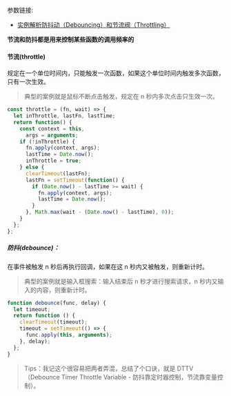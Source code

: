参数链接:

- [实例解析防抖动（Debouncing）和节流阀（Throttling）](http://www.css88.com/archives/7010)

**节流和防抖都是用来控制某些函数的调用频率的**

#### 节流(throttle)

规定在一个单位时间内，只能触发一次函数，如果这个单位时间内触发多次函数，只有一次生效。

> 典型的案例就是鼠标不断点击触发，规定在 n 秒内多次点击只生效一次。

```js
const throttle = (fn, wait) => {
  let inThrottle, lastFn, lastTime;
  return function() {
    const context = this,
      args = arguments;
    if (!inThrottle) {
      fn.apply(context, args);
      lastTime = Date.now();
      inThrottle = true;
    } else {
      clearTimeout(lastFn);
      lastFn = setTimeout(function() {
        if (Date.now() - lastTime >= wait) {
          fn.apply(context, args);
          lastTime = Date.now();
        }
      }, Math.max(wait - (Date.now() - lastTime), 0));
    }
  };
};
```

##### 防抖(debounce)：

在事件被触发 n 秒后再执行回调，如果在这 n 秒内又被触发，则重新计时。

> 典型的案例就是输入框搜索：输入结束后 n 秒才进行搜索请求，n 秒内又输入的内容，则重新计时。

```js
function debounce(func, delay) {
  let timeout;
  return function () {
    clearTimeout(timeout);
    timeout = setTimeout(() => {
      func.apply(this, arguments);
    }, delay);
  };
}
```

> Tips：我记这个很容易把两者弄混，总结了个口诀，就是 DTTV（Debounce Timer Throttle Variable - 防抖靠定时器控制，节流靠变量控制）。
